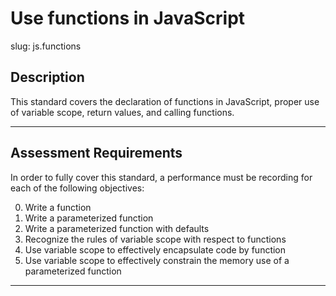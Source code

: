 # Use functions in JavaScript

slug: js.functions

## Description
This standard covers the declaration of functions in JavaScript, proper use of variable scope, return values, and calling functions.

---
## Assessment Requirements
In order to fully cover this standard, a performance must be recording for each of the following objectives:

0. Write a function
1. Write a parameterized function
2. Write a parameterized function with defaults
3. Recognize the rules of variable scope with respect to functions
4. Use variable scope to effectively encapsulate code by function
5. Use variable scope to effectively constrain the memory use of a parameterized function

---
